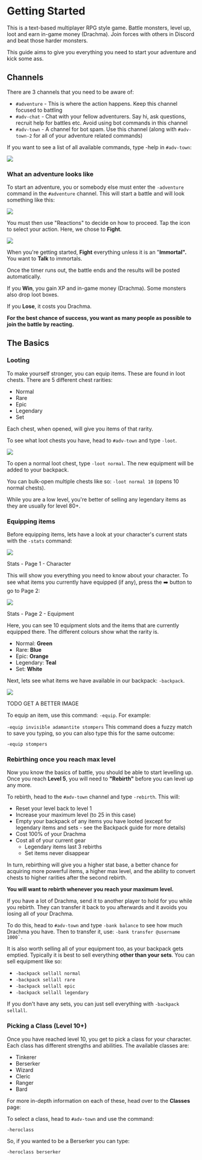 # Getting Started

This is a text-based multiplayer RPG style game. Battle monsters, level up, loot and earn in-game money \(Drachma\). Join forces with others in Discord and beat those harder monsters.

This guide aims to give you everything you need to start your adventure and kick some ass.

## Channels <a id="channels"></a>

There are 3 channels that you need to be aware of:

* `#adventure` - This is where the action happens. Keep this channel focused to battling
* `#adv-chat` - Chat with your fellow adventurers. Say hi, ask questions, recruit help for battles etc. Avoid using bot commands in this channel
* `#adv-town` - A channel for bot spam. Use this channel \(along with `#adv-town-2` for all of your adventure related commands\)

If you want to see a list of all available commands, type -help in `#adv-town`:

![](https://gblobscdn.gitbook.com/assets%2F-MCBpqOR8QcLso6Xbofp%2F-MCBqM2QzHmHRjEu8hZv%2F-MCC8Dpt7qJI4Xa7WXnW%2Fimage.png?alt=media&token=0057186f-44a9-44d7-bc71-e84977068808)

### What an adventure looks like <a id="what-an-adventure-looks-like"></a>

To start an adventure, you or somebody else must enter the `-adventure` command in the `#adventure` channel. This will start a battle and will look something like this:

![](https://gblobscdn.gitbook.com/assets%2F-MCBpqOR8QcLso6Xbofp%2F-MCBqM2QzHmHRjEu8hZv%2F-MCBujcEBzmlHOROogL4%2Fimage.png?alt=media&token=bd3a47cc-0d68-4086-9ae7-10ba3261d443)

You must then use "Reactions" to decide on how to proceed. Tap the icon to select your action. Here, we chose to **Fight**.

![](https://gblobscdn.gitbook.com/assets%2F-MCBpqOR8QcLso6Xbofp%2F-MCBqM2QzHmHRjEu8hZv%2F-MCBvZ6rg0gVG8nIn7CD%2Fimage.png?alt=media&token=4ace2313-a6a8-4069-a445-f490b045e244)

When you're getting started, **Fight** everything unless it is an "**Immortal".** You want to **Talk** to immortals.

Once the timer runs out, the battle ends and the results will be posted automatically.

If you **Win**, you gain XP and in-game money \(Drachma\). Some monsters also drop loot boxes.

If you **Lose**, it costs you Drachma.

**For the best chance of success, you want as many people as possible to join the battle by reacting.**

## The Basics <a id="the-basics"></a>

### Looting <a id="looting"></a>

To make yourself stronger, you can equip items. These are found in loot chests. There are 5 different chest rarities:

* Normal
* Rare
* Epic
* Legendary
* Set

Each chest, when opened, will give you items of that rarity.

To see what loot chests you have, head to `#adv-town` and type `-loot`.

![](https://gblobscdn.gitbook.com/assets%2F-MCBpqOR8QcLso6Xbofp%2F-MCBqM2QzHmHRjEu8hZv%2F-MCC3dYUi4PUdC8jMfNA%2Fimage.png?alt=media&token=76f69905-9360-4c41-a7ca-d91bca8078a5)

To open a normal loot chest, type `-loot normal`. The new equipment will be added to your backpack.

You can bulk-open multiple chests like so: `-loot normal 10` \(opens 10 normal chests\).

While you are a low level, you're better of selling any legendary items as they are usually for level 80+.

### Equipping items <a id="equipping-items"></a>

Before equipping items, lets have a look at your character's current stats with the `-stats` command:

![](https://gblobscdn.gitbook.com/assets%2F-MCBpqOR8QcLso6Xbofp%2F-MCBqM2QzHmHRjEu8hZv%2F-MCC4zIH7hYKCFmgH6Mn%2Fimage.png?alt=media&token=eeddea52-dc53-4c26-bd45-116e0e1e2298)

Stats - Page 1 - Character

This will show you everything you need to know about your character. To see what items you currently have equipped \(if any\), press the ➡️ button to go to Page 2:

![](https://gblobscdn.gitbook.com/assets%2F-MCBpqOR8QcLso6Xbofp%2F-MCBqM2QzHmHRjEu8hZv%2F-MCC5bj6QWCy8qW6aZzC%2Fimage.png?alt=media&token=e924290c-a374-48e1-80a5-199aaf9fd967)

Stats - Page 2 - Equipment

Here, you can see 10 equipment slots and the items that are currently equipped there. The different colours show what the rarity is.

* Normal: **Green**
* Rare: **Blue**
* Epic: **Orange**
* Legendary: **Teal**
* Set: **White**

Next, lets see what items we have available in our backpack: `-backpack`.

![](https://gblobscdn.gitbook.com/assets%2F-MCBpqOR8QcLso6Xbofp%2F-MCBqM2QzHmHRjEu8hZv%2F-MCC7B4aufoJifV-OuBC%2Fimage.png?alt=media&token=fd08cec9-864f-446c-ad6d-a7d07b33bd0a)

TODO GET A BETTER IMAGE

To equip an item, use this command: `-equip`. For example:

`-equip invisible adamantite stompers` This command does a fuzzy match to save you typing, so you can also type this for the same outcome:

`-equip stompers`

### Rebirthing once you reach max level <a id="rebirthing-once-you-reach-max-level"></a>

Now you know the basics of battle, you should be able to start levelling up. Once you reach **Level 5**, you will need to **"Rebirth"** before you can level up any more.

To rebirth, head to the `#adv-town` channel and type `-rebirth`. This will:

* Reset your level back to level 1
* Increase your maximum level \(to 25 in this case\)
* Empty your backpack of any items you have looted \(except for legendary items and sets - see the Backpack guide for more details\)
* Cost 100% of your Drachma
* Cost all of your current gear
  * Legendary items last 3 rebirths
  * Set items never disappear

In turn, rebirthing will give you a higher stat base, a better chance for acquiring more powerful items, a higher max level, and the ability to convert chests to higher rarities after the second rebirth.

**You will want to rebirth whenever you reach your maximum level.**

If you have a lot of Drachma, send it to another player to hold for you while you rebirth. They can transfer it back to you afterwards and it avoids you losing all of your Drachma.

To do this, head to `#adv-town` and type `-bank balance` to see how much Drachma you have. Then to transfer it, use: ``-bank transfer @username 1000`.``

It is also worth selling all of your equipment too, as your backpack gets emptied. Typically it is best to sell everything **other than your sets**. You can sell equipment like so:

* `-backpack sellall normal`
* `-backpack sellall rare`
* `-backpack sellall epic`
* `-backpack sellall legendary`

If you don't have any sets, you can just sell everything with `-backpack sellall`.

### Picking a Class \(Level 10+\) <a id="picking-a-class-level-10"></a>

Once you have reached level 10, you get to pick a class for your character. Each class has different strengths and abilities. The available classes are:

* Tinkerer
* Berserker
* Wizard
* Cleric
* Ranger
* Bard

For more in-depth information on each of these, head over to the **Classes** page:

To select a class, head to `#adv-town` and use the command:

`-heroclass`

So, if you wanted to be a Berserker you can type:

`-heroclass berserker`

